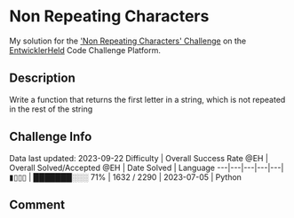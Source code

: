 # Non Repeating Characters

My solution for the ['Non Repeating Characters' Challenge](https://platform.entwicklerheld.de/challenge/non-repeating-characters?technology=Python) on the [EntwicklerHeld](https://platform.entwicklerheld.de/) Code Challenge Platform.

## Description
Write a function that returns the first letter in a string, which is not repeated in the rest of the string

## Challenge Info
Data last updated: 2023-09-22
Difficulty | Overall Success Rate @EH | Overall Solved/Accepted @EH | Date Solved | Language
---|---|---|---|---|
▮▯▯▯ | ███████░░░ 71% | 1632 / 2290 | 2023-07-05 | Python

## Comment
